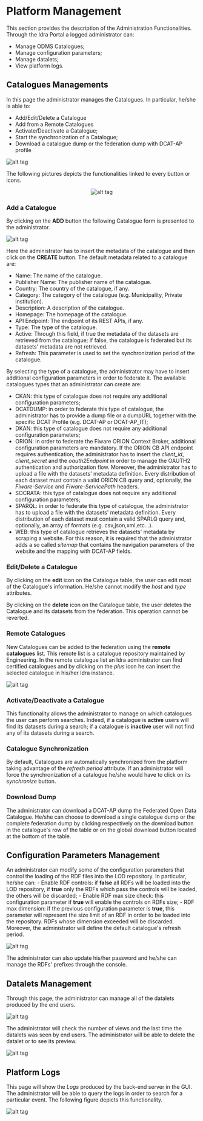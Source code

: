 # Platform Management

This section provides the description of the Administration Functionalities. Through the Idra Portal a logged administrator can:
-	Manage ODMS Catalogues;
-	Manage configuration parameters;
-	Manage datalets;
-	View platform logs.

## Catalogues Managements

In this page the administrator manages the Catalogues. In particular, he/she is able to:
- Add/Edit/Delete a Catalogue
- Add from a Remote Catalogues
- Activate/Deactivate a Catalogue;
- Start the synchronization of a Catalogue;
- Download a catalogue dump or the federation dump with DCAT-AP profile

![alt tag](administration_nodes.png "Catalogues")

The following pictures depicts the functionalities linked to every button or icons.

<span style="display:block;text-align:center">![alt tag](buttons.png "Administrator buttons")</span>

### Add a Catalogue

By clicking on the **ADD** button the following Catalogue form is presented to the administrator.

![alt tag](addNode.png "Add Catalogues")

Here the administrator has to insert the metadata of the catalogue and then click on the **CREATE** button.
The default metadata related to a catalogue are:
- Name: The name of the catalogue.
- Publisher Name: The publisher name of the catalogue.
- Country: The country of the catalogue, if any.
- Category: The category of the catalogue (e.g. Municipality, Private institution).
- Description: A description of the catalogue.
- Homepage: The homepage of the catalogue.
- API Endpoint: The endpoint of its REST APIs, if any.
- Type: The type of the catalogue.
- Active: Through this field, if true the metadata of the datasets are retrieved from the catalogue; if false, the catalogue is federated but its datasets' metadata are not retrieved.
- Refresh: This parameter is used to set the synchronization period of the catalogue.

By selecting the type of a catalogue, the administrator may have to insert additional configuration parameters in order to federate it.
The available catalogues types that an administrator can create are:
- CKAN: this type of catalogue does not require any additional configuration parameters; 
- DCATDUMP: in order to federate this type of catalogue, the administrator has to provide a dump file or a dumpURL together with the specific DCAT Profile (e.g. DCAT-AP or DCAT-AP_IT); 
- DKAN: this type of catalogue does not require any additional configuration parameters;
- ORION: in order to federate the Fiware ORION Context Broker, additional configuration parameters are mandatory. If the ORION CB API endpoint requires authentication, the administrator has to insert the *client_id*, *client_secret* and the *oauth2Endpoint* in order to manage the OAUTH2 authentication and authorization flow. Moreover, the administrator has to upload a file with the datasets' metadata definition. Every distribution of each dataset must contain a valid ORION CB query and, optionally, the *Fiware-Service* and *Fiware-ServicePath* headers. 
- SOCRATA: this type of catalogue does not require any additional configuration parameters;
- SPARQL: in order to federate this type of catalogue, the administrator has to upload a file with the datasets' metadata definition. Every distribution of each dataset must contain a valid SPARLQ query and, optionally, an array of formats (e.g. csv,json,xml,etc...). 
- WEB: this type of catalogue retrieves the datasets' metadata by scraping a website. For this reason, it is required that the administrator adds a so called *sitemap* that contains the navigation parameters of the website and the mapping with DCAT-AP fields.
 
### Edit/Delete a Catalogue

By clicking on the **edit** icon on the Catalogue table, the user can edit most of the Catalogue's information. He/she cannot modify the *host* and *type* attributes. 

By clicking on the **delete** icon on the Catalogue table, the user deletes the Catalogue and its datasets from the federation. This operation cannot be reverted.

### Remote Catalogues

New Catalogues can be added to the federation using the **remote catalogues** list. This remote list is a catalogue repository maintained by Engineering. In the remote catalogue list an Idra administrator can find certified catalogues and by clicking on the *plus* icon he can insert the selected catalogue in his/her Idra instance.

![alt tag](remotes.png "Remotes Catalogues")

### Activate/Deactivate a Catalogue

This functionality allows the administrator to manage on which catalogues the user can perform searches. Indeed, if a catalogue is **active** users will find its datasets during a search; if a catalogue is **inactive** user will not find any of its datasets during a search.

### Catalogue Synchronization

By default, Catalogues are automatically synchronized from the platform taking advantage of the *refresh period* attribute. If an administrator will force the synchronization of a catalogue he/she would have to click on its *synchronize* button.

### Download Dump

The administrator can download a DCAT-AP dump the Federated Open Data Catalogue. He/she can choose to download a single catalogue dump or the complete federation dump by clicking respectively on the download button in the catalogue's row of the table or on the global download button located at the bottom of the table.

## Configuration Parameters Management

An administrator can modify some of the configuration parameters that control the loading of the RDF files into the LOD repository. In particular, he/she can:
    - Enable RDF controls: if **false** all RDFs will be loaded into the LOD repository, if **true** only the RDFs which pass the controls will be loaded, the others will be discarded;
    - Enable RDF max size check: this configuration parameter if **true** will enable the controls on RDFs size;
    - RDF max dimension: if the previous configuration parameter is **true**, this parameter will represent the size limit of an RDF in order to be loaded into the repository. RDFs whose dimension exceeded will be discarded.
Moreover, the administrator will define the default catalogue's refresh period.

![alt tag](configurations.png "Configurations")

The administrator can also update his/her password and he/she can manage the RDFs' prefixes through the console.

## Datalets Management

Through this page, the administrator can manage all of the datalets produced by the end users.

![alt tag](datalet_management.png "Datalet Management")

The administrator will check the number of views and the last time the datalets was seen by end users. The administrator will be able to delete the datalet or to see its preview.

![alt tag](datalet_detail.png "Datalet Detail")

## Platform Logs

This page will show the *Logs* produced by the back-end server in the GUI. The administrator will be able to query the logs in order to search for a particular event. The following figure depicts this functionality.

![alt tag](logs.png "Logs")




